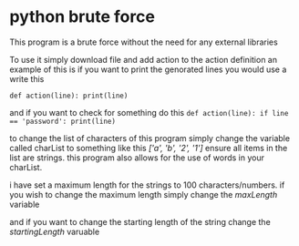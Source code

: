 # python brute force
This program is a brute force without the need for any external libraries

To use it simply download file and add action to the action definition
an example of this is if you want to print the genorated lines you would use a write this

`
def action(line):
  print(line)
  `
  
  
and if you want to check for something do this
`
def action(line):
  if line == 'password':
    print(line)
`
    
to change the list of characters of this program simply change the variable called charList to something like this _['a', 'b', '2', '1']_ 
ensure all items in the list are strings.
this program also allows for the use of words in your charList.

i have set a maximum length for the strings to 100 characters/numbers.
if you wish to change the maximum length simply change the _maxLength_ variable

and if you want to change the starting length of the string change the _startingLength_ varuable
